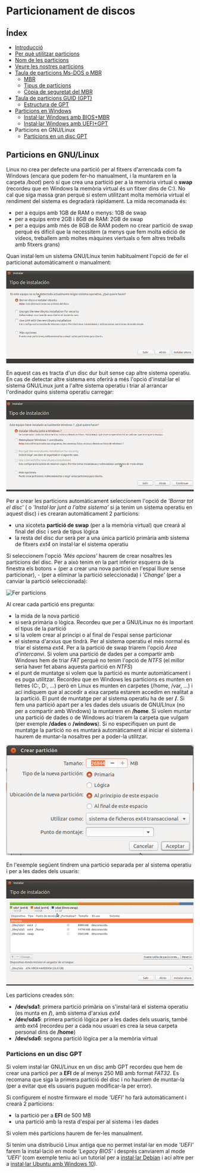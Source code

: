 # Particionament de discos

## Índex
* [Introducció](./#introducció)
* [Per què utilitzar particions](./#per-qu%C3%A8-utilitzar-particions)
* [Nom de les particions](./#nom-de-les-particions)
* [Veure les nostres particions](./#veure-les-nostres-particions)
* [Taula de particions Ms-DOS o MBR](./mbr.md#taula-de-particions-ms-dos-o-mbr)
  * [MBR](.mbr.md#mbr)
  * [Tipus de particions](.mbr.md#tipus-de-particions)
  * [Còpia de seguretat del MBR](.mbr.md#c%C3%B2pia-de-seguretat-del-mbr)
* [Taula de particions GUID (GPT)](./gpt.md#taula-de-particions-guid-o-gpt)
  * [Estructura de GPT](./gpt.m#estructura-de-gpt)
* [Particions en Windows](./win.md#particions-en-windows)
  * [Instal·lar Windows amb BIOS+MBR](./win.md#installar-windows-amb-biosmbr)
  * [Instal·lar Windows amb UEFI+GPT](./win.md#installar-windows-amb-uefigpt)
* Particions en GNU/Linux
  * [Particions en un disc GPT](#particions-en-un-disc-gpt)
  
## Particions en GNU/Linux
Linux no crea per defecte una partició per al fitxers d'arrencada com fa Windows (encara que podem fer-ho manualment, i la muntarem en la carpeta _/boot_) però sí que crea una partició per a la memòria virtual o **swap** (recordeu que en Windows la memòria virtual és un fitxer dins de C:). No cal que siga massa gran perquè si estem utilitzant molta memòria virtual el rendiment del sistema es degradarà ràpidament. La mida recomanada és:
* per a equips amb 1GB de RAM o menys: 1GB de swap
* per a equips entre 2GB i 8GB de RAM: 2GB de swap
* per a equips amb més de 8GB de RAM podem no crear partició de swap perquè és difícil que la necessitem (a menys que fem molta edició de vídeos, treballem amb moltes màquines viertuals o fem altres treballs amb fitxers grans)

Quan instal·lem un sistema GNU/Linux tenim habitualment l'opció de fer el particionat automàticament o manualment:

![Instal·lar](./img/lin-instal.png)

En aquest cas es tracta d'un disc dur buit sense cap altre sistema operatiu. En cas de detectar altre sistema ens oferirà a més l'opció d'instal·lar el sistema GNU/Linux junt a l'altre sistema operatiu i triar al arrancar l'ordinador quins sistema operatiu carregar:

![Instal·lar amb Windows](./img/lin-instal-win.png)

Per a crear les particions automàticament seleccionem l'opció de _'Borrar tot el disc'_ ( o _'Instal·lar junt a l'altre sistema'_ si ja tenim un sistema operatiu en aquest disc) i es crearan automàticament 2 particions:
* una xicoteta **partició de swap** (per a la memòria virtual) que creará al final del disc i serà de tipus lògica
* la resta del disc dur serà per a una única partició primària amb sistema de fitxers _ext4_ on instal·lar el sistema operatiu

Si seleccionem l'opció _'Més opcions'_ haurem de crear nosaltres les particions del disc. Per a això tenim en la part inferior esquerra de la finestra els botons + (per a crear una nova partició en l'espai lliure sense particionar), - (per a eliminar la partició seleccionada) i _'Change'_ (per a canviar la partició seleccionada):

![Fer particions](lin-fer-part.png)

Al crear cada partició ens pregunta:
* la mida de la nova partició
* si serà primària o lògica. Recordeu que per a GNU/Linux no és important el tipus de la partició
* si la volem crear al principi o al final de l'espai sense particionar
* el sistema d'arxius que tindrà. Per al sistema operatiu el més normal és triar el sistema _ext4_. Per a la partició de swap triarem l'opció _Àrea d'intercanvi_. Si volem una partició de dades per a compartir amb Windows hem de triar _FAT_ perquè no tenim l'opció de _NTFS_ (el millor seria haver fet abans aquesta partició en _NTFS_)
* el punt de muntatge si volem que la partició es munte automàticament i es puga utilitzar. Recordeu que en Windows les particions es munten en lletres (C:, D:, ...) però en Linux es munten en carpetes (/home, /var, ...) i ací indiquem que al accedir a eixa carpeta estarem accedim en realitat a la partició. El punt de muntatge per al sistema operatiu ha de ser **/**. Si fem una partició apart per a les dades dels usuaris de GNU/LInux (no per a compartir amb Windows) la muntarem en **/home**. Si volem muntar una partició de dades o de Windows ací triarem la carpeta que vulgam (per exemple **/dades** o **/windows**). Si no especifiquen un punt de muntatge la partició no es muntarà automàticament al iniciar el sistema i haurem de muntar-la nosaltres per a poder-la utilitzar.

![Nova partició](./img/lin-nova-part.png)

En l'exemple següent tindrem una partició separada per al sistema operatiu i per a les dades dels usuaris:

![Particions](./img/lin-part.png)

Les particions creades són:
* **/dev/sda1**: primera partició primària on s'instal·larà el sistema operatiu (es munta en **/**), amb sistema d'arxius _ext4_
* **/dev/sda5**: primera partició lògica per a les dades dels usuaris, també amb ext4 (recordeu per a cada nou usuari es crea la seua carpeta personal dins de **/home**)
* **/dev/sda6**: segona partició lògica per a la memòria virtual

### Particions en un disc GPT
Si volem instal·lar GNU/Linux en un disc amb GPT recordeu que hem de crear una particó per a **EFI** de al menys 250 MB amb format _FAT32_. Es recomana que siga la primera partició del disc i no hauríem de muntar-la (per a evitar que els usuaris puguen modificar-la per error). 

Si configurem el nostre firmware el mode _'UEFI'_ ho farà automàticament i crearà 2 particions:
* la partició per a **EFI** de 500 MB
* una partició amb la resta d'espai per al sistema i les dades

Si volem més particions haurem de fer-les manualment.

Si tenim una distribució Linux antiga que no permet instal·lar en mode _'UEFI'_ farem la instal·lació en mode _'Legacy BIOS'_ i després canviarem al mode _'UEFI'_ (com exemple teniu ací un tutorial per a [instal·lar Debian](http://gnulinuxvagos.es/topic/1818-debian-gnulinux-amd64-y-uefi/) i ací altre per a [instal·lar Ubuntu amb Windows 10](https://windtux.com/instalando-windows-10-y-ubuntu-14-04-con-uefi-gpt-configuracion-y-ventajas)).
